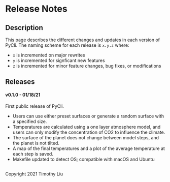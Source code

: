 # Release Notes

## Description
This page describes the different changes and updates in each version of PyCli.
The naming scheme for each release is `x.y.z` where:

* `x` is incremented on major rewrites
* `y` is incremented for signficant new features
* `z` is incremented for minor feature changes, bug fixes, or modifications

## Releases

#### v0.1.0 - 01/18/21

First public release of PyCli. 

* Users can use either preset surfaces or generate a random surface with a specified size. 
* Temperatures are calculated using a 
one layer atmosphere model, and users can only modify the concentration of CO2
to influence the climate. 
* The surface of the planet does not change between
model steps, and the planet is not tilted. 
* A map of the final temperatures and
a plot of the average temperature at each step is saved.
* Makefile updated to detect OS; compatible with macOS and Ubuntu


##
Copyright 2021 Timothy Liu
